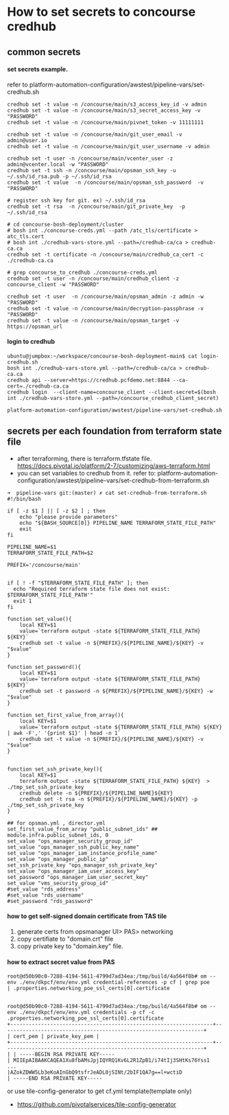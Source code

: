 
#  How to set secrets to concourse credhub

## common secrets


#### set secrets example.
refer to platform-automation-configuration/awstest/pipeline-vars/set-credhub.sh

```
credhub set -t value -n /concourse/main/s3_access_key_id -v admin
credhub set -t value -n /concourse/main/s3_secret_access_key -v "PASSWORD"
credhub set -t value -n /concourse/main/pivnet_token -v 11111111

credhub set -t value -n /concourse/main/git_user_email -v admin@user.io
credhub set -t value -n /concourse/main/git_user_username -v admin

credhub set -t user -n /concourse/main/vcenter_user -z admin@vcenter.local -w "PASSWORD"
credhub set -t ssh -n /concourse/main/opsman_ssh_key -u ~/.ssh/id_rsa.pub -p ~/.ssh/id_rsa
credhub set -t value  -n /concourse/main/opsman_ssh_password  -v "PASSWORD"

# register ssh key for git. ex) ~/.ssh/id_rsa
credhub set -t rsa  -n /concourse/main/git_private_key  -p ~/.ssh/id_rsa
 
# cd concourse-bosh-deployment/cluster
# bosh int ./concourse-creds.yml --path /atc_tls/certificate > atc_tls.cert
# bosh int ./credhub-vars-store.yml --path=/credhub-ca/ca > credhub-ca.ca
credhub set -t certificate -n /concourse/main/credhub_ca_cert -c ./credhub-ca.ca

# grep concourse_to_credhub ./concourse-creds.yml
credhub set -t user -n /concourse/main/credhub_client -z concourse_client -w "PASSWORD"

credhub set -t user  -n /concourse/main/opsman_admin -z admin -w "PASSWORD"
credhub set -t value -n /concourse/main/decryption-passphrase -v "PASSWORD"
credhub set -t value -n /concourse/main/opsman_target -v https://opsman_url

```

####  login to credhub
```
ubuntu@jumpbox:~/workspace/concourse-bosh-deployment-main$ cat login-credhub.sh
bosh int ./credhub-vars-store.yml --path=/credhub-ca/ca > credhub-ca.ca
credhub api --server=https://credhub.pcfdemo.net:8844 --ca-cert=./credhub-ca.ca
credhub login  --client-name=concourse_client --client-secret=$(bosh int ./credhub-vars-store.yml --path=/concourse_credhub_client_secret)

platform-automation-configuration/awstest/pipeline-vars/set-credhub.sh
```


## secrets per each foundation from terraform state file
- after terraforming, there is terraform.tfstate file. https://docs.pivotal.io/platform/2-7/customizing/aws-terraform.html
- you can set variables to credhub from it. refer to: platform-automation-configuration/awstest/pipeline-vars/set-credhub-from-terraform.sh
```
➜  pipeline-vars git:(master) ✗ cat set-credhub-from-terraform.sh
#!/bin/bash

if [ -z $1 ] || [ -z $2 ] ; then
    echo "please provide parameters"
	echo "${BASH_SOURCE[0]} PIPELINE_NAME TERRAFORM_STATE_FILE_PATH"
	exit
fi

PIPELINE_NAME=$1
TERRAFORM_STATE_FILE_PATH=$2

PREFIX='/concourse/main'


if [ ! -f "$TERRAFORM_STATE_FILE_PATH" ]; then
  echo "Required terraform state file does not exist: $TERRAFORM_STATE_FILE_PATH'"
  exit 1
fi

function set_value(){
    local KEY=$1
    value=`terraform output -state ${TERRAFORM_STATE_FILE_PATH} ${KEY}`
    credhub set -t value -n ${PREFIX}/${PIPELINE_NAME}/${KEY} -v "$value"
}

function set_password(){
    local KEY=$1
    value=`terraform output -state ${TERRAFORM_STATE_FILE_PATH} ${KEY}`
    credhub set -t password -n ${PREFIX}/${PIPELINE_NAME}/${KEY} -w "$value"
}

function set_first_value_from_array(){
    local KEY=$1
    value=`terraform output -state ${TERRAFORM_STATE_FILE_PATH} ${KEY} | awk -F',' '{print $1}' | head -n 1`
    credhub set -t value -n ${PREFIX}/${PIPELINE_NAME}/${KEY} -v "$value"
}


function set_ssh_private_key(){
    local KEY=$1
    terraform output -state ${TERRAFORM_STATE_FILE_PATH} ${KEY}  > ./tmp_set_ssh_private_key
    credhub delete -n ${PREFIX}/${PIPELINE_NAME}${KEY}
    credhub set -t rsa -n ${PREFIX}/${PIPELINE_NAME}/${KEY} -p ./tmp_set_ssh_private_key
}

## for opsman.yml , director.yml
set_first_value_from_array "public_subnet_ids" ##  module.infra.public_subnet_ids, 0
set_value "ops_manager_security_group_id"
set_value "ops_manager_ssh_public_key_name"
set_value "ops_manager_iam_instance_profile_name"
set_value "ops_manager_public_ip"
set_ssh_private_key "ops_manager_ssh_private_key"
set_value "ops_manager_iam_user_access_key"
set_password "ops_manager_iam_user_secret_key"
set_value "vms_security_group_id"
#set_value "rds_address"
#set_value "rds_username"
#set_password "rds_password"

```

#### how to get self-signed domain certificate from TAS tile
1. generate certs from opsmanager UI> PAS> networking
2. copy certifiate to "domain.crt" file
3. copy private key to "domain.key" file.
   

   
#### how to extract secret value from PAS
```
root@d50b90c0-7288-4194-5611-4799d7ad34ea:/tmp/build/4a564f8b# om --env ./env/dkpcf/env/env.yml credential-references -p cf | grep poe
| .properties.networking_poe_ssl_certs[0].certificate


root@d50b90c0-7288-4194-5611-4799d7ad34ea:/tmp/build/4a564f8b# om --env ./env/dkpcf/env/env.yml credentials -p cf -c .properties.networking_poe_ssl_certs[0].certificate
+------------------------------------------------------------------+------------------------------------------------------------------+
| cert_pem | private_key_pem |
+------------------------------------------------------------------+------------------------------------------------------------------+
| | -----BEGIN RSA PRIVATE KEY-----
| MIIEpAIBAAKCAQEA1Xu8fbAMsJpjIQYRQ1Kv6L2R1ZpB1/i74tIj3SHtKs76Yss1
...
|AZokZDWW5Lb3eKoAInGbQ9tsfrJeADL0jSINt/2bIF1QA7g==l+wctiD
| -----END RSA PRIVATE KEY-----
```


or use tile-config-generator to get cf.yml template(template only)
- https://github.com/pivotalservices/tile-config-generator


